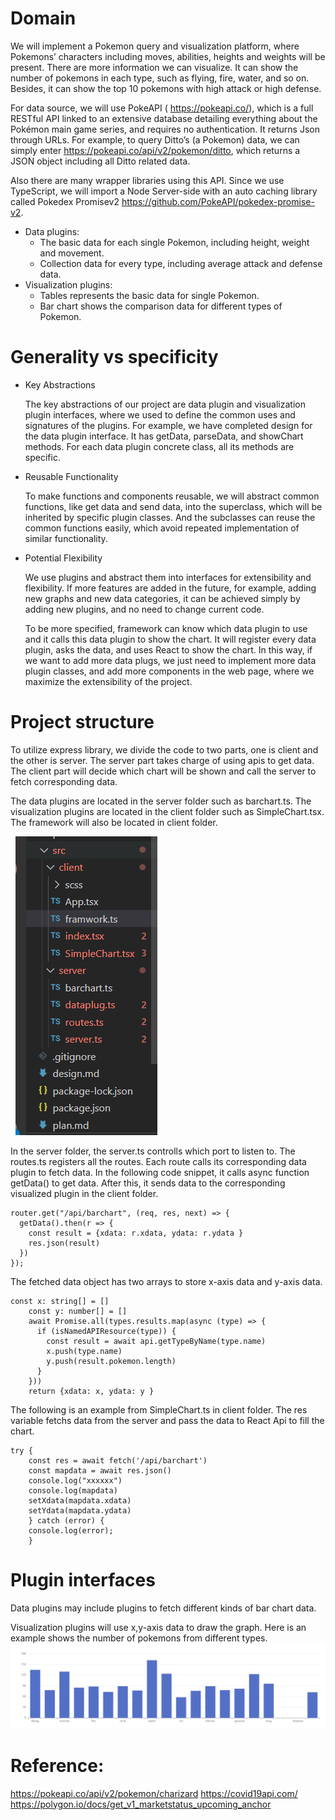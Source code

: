 # Domain

We will implement a Pokemon query and visualization platform, where Pokemons’ characters including moves, abilities, heights and weights will be present. There are more information we can visualize. It can show the number of pokemons in each type, such as flying, fire, water, and so on. Besides, it can show the top 10 pokemons with high attack or high defense.

For data source, we will use PokeAPI ( https://pokeapi.co/), which is a full RESTful API linked to an extensive database detailing everything about the Pokémon main game series, and requires no authentication. It returns Json through URLs. For example, to query Ditto’s (a Pokemon) data, we can simply enter https://pokeapi.co/api/v2/pokemon/ditto, which returns a JSON object including all Ditto related data.

Also there are many wrapper libraries using this API. Since we use TypeScript, we will import a Node Server-side with an auto caching library called Pokedex Promisev2 https://github.com/PokeAPI/pokedex-promise-v2.

- Data plugins:
  - The basic data for each single Pokemon, including height, weight and movement.
  - Collection data for every type,  including average attack and defense data. 
- Visualization plugins: 
  - Tables represents the basic data for single Pokemon.
  - Bar chart shows the comparison data for different types of Pokemon.

# Generality vs specificity
- Key Abstractions

  The key abstractions of our project are data plugin and visualization plugin interfaces, where we used to define the common uses and signatures of the plugins. For example, we have completed design for the data plugin interface. It has getData, parseData, and showChart methods. For each data plugin concrete class, all its methods are specific. 

- Reusable Functionality

  To make functions and components reusable, we will abstract common functions, like get data and send data, into the superclass, which will be inherited by specific plugin classes. And the subclasses can reuse the common functions easily, which avoid repeated implementation of similar functionality.

- Potential Flexibility

  We use plugins and abstract them into interfaces for extensibility and flexibility. If more features are added in the future, for example, adding new graphs and new data categories, it can be achieved simply by adding new plugins, and no need to change current code.

  To be more specified, framework can know which data plugin to use and it calls this data plugin to show the chart. It will register every data plugin, asks the data, and uses React to show the chart. In this way, if we want to add more data plugs, we just need to implement more data plugin classes, and add more components in the web page, where we maximize the extensibility of the project.

# Project structure

To utilize express library, we divide the code to two parts, one is client and the other is server. The server part takes charge of using apis to get data. The client part will decide which chart will be shown and call the server to fetch corresponding data.

The data plugins are located in the server folder such as barchart.ts. The visualization plugins are located in the client folder such as SimpleChart.tsx. The framework will also be located in client folder.

&nbsp;
![alt text](./pics/pic1.png)

In the server folder, the server.ts controlls which port to listen to. The routes.ts registers all the routes. Each route calls its corresponding data plugin to fetch data. In the following code snippet, it calls async function getData() to get data. After this, it sends data to the corresponding visualized plugin in the client folder.

```javascipt
router.get("/api/barchart", (req, res, next) => {
  getData().then(r => {
    const result = {xdata: r.xdata, ydata: r.ydata }
    res.json(result)
  })
});
```

The fetched data object has two arrays to store x-axis data and y-axis data.

```
const x: string[] = []
    const y: number[] = []
    await Promise.all(types.results.map(async (type) => {
      if (isNamedAPIResource(type)) {
        const result = await api.getTypeByName(type.name)
        x.push(type.name)
        y.push(result.pokemon.length)
      }
    }))
    return {xdata: x, ydata: y }
```

The following is an example from SimpleChart.ts in client folder. The res variable fetchs data from the server and pass the data to React Api to fill the chart.

```
try {
    const res = await fetch('/api/barchart')
    const mapdata = await res.json()
    console.log("xxxxxx")
    console.log(mapdata)
    setXdata(mapdata.xdata)
    setYdata(mapdata.ydata)
    } catch (error) {
    console.log(error);
    }
```

# Plugin interfaces

Data plugins may include plugins to fetch different kinds of bar chart data.

Visualization plugins will use x,y-axis data to draw the graph. Here is an example shows the number of pokemons from different types.
![alt text](./pics/pic2.png)

# Reference:

https://pokeapi.co/api/v2/pokemon/charizard
https://covid19api.com/
https://polygon.io/docs/get_v1_marketstatus_upcoming_anchor
